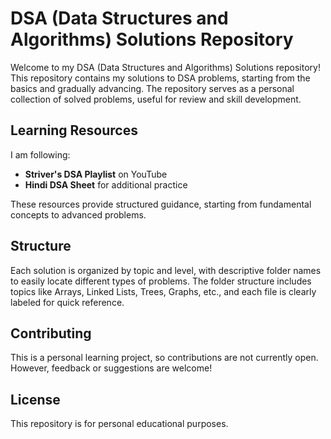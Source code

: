 # DSA (Data Structures and Algorithms) Solutions Repository

Welcome to my DSA (Data Structures and Algorithms) Solutions repository! This repository contains my solutions to DSA problems, starting from the basics and gradually advancing. The repository serves as a personal collection of solved problems, useful for review and skill development.

## Learning Resources

I am following:

- **Striver's DSA Playlist** on YouTube
- **Hindi DSA Sheet** for additional practice

These resources provide structured guidance, starting from fundamental concepts to advanced problems.

## Structure

Each solution is organized by topic and level, with descriptive folder names to easily locate different types of problems. The folder structure includes topics like Arrays, Linked Lists, Trees, Graphs, etc., and each file is clearly labeled for quick reference.

## Contributing

This is a personal learning project, so contributions are not currently open. However, feedback or suggestions are welcome!

## License

This repository is for personal educational purposes.
